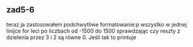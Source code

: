 ## zad5-6

teraz ja zastosowałem podchwytliwe formatowanie:p
wszystko w jednej linijce
for leci po liczbach od -1500 do 1500 sprawdzając czy reszty z dzielenia przez 3 i 2 są równe 0. Jeśli tak to printuje